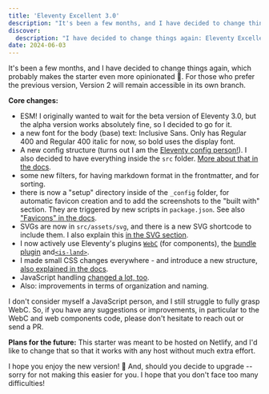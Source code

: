 ```yaml
---
title: 'Eleventy Excellent 3.0'
description: "It's been a few months, and I have decided to change things again, which probably makes the starter even more opinionated. 🤷 Eleventy Excellent 3.0 now uses ESM, has a new config structure and uses web components."
discover:
  description: "I have decided to change things again: Eleventy Excellent 3.0 now uses ESM, has a new config structure and uses web components."
date: 2024-06-03
---
```


It's been a few months, and I have decided to change things again, which probably makes the starter even more opinionated 🤷. For those who prefer the previous version, Version 2 will remain accessible in its own branch.

**Core changes:**

- ESM! I originally wanted to wait for the beta version of Eleventy 3.0, but the alpha version works absolutely fine, so I decided to go for it.
- a new font for the body (base) text: Inclusive Sans. Only has Regular 400 and Regular 400 italic for now, so bold uses the display font.
- A new config structure (turns out I am the [Eleventy config person!](https://front-end.social/@lene/112530901535448479)). I also decided to have everything inside the `src` folder. [More about that in the docs](/get-started/#config).
- some new filters, for having markdown format in the frontmatter, and for sorting.
- there is now a "setup" directory inside of the `_config` folder, for automatic favicon creation and to add the screenshots to the "built with" section. They are triggered by new scripts in `package.json`. See also ["Favicons" in the docs](/get-started/#favicons).
- SVGs are now in `src/assets/svg`, and there is a new SVG shortcode to include them. I also explain this [in the SVG section](/get-started/#svg).
- I now actively use Eleventy's plugins [`WebC`](https://www.11ty.dev/docs/languages/webc/) (for components), the [bundle plugin](https://github.com/11ty/eleventy-plugin-bundle) and[`<is-land>`](https://github.com/11ty/is-land).
- I made small CSS changes everywhere - and introduce a new structure, [also explained in the docs](/get-started/#css).
- JavaScript handling [changed a lot, too](/get-started/#javascript).
- Also: improvements in terms of organization and naming.

I don't consider myself a JavaScript person, and I still struggle to fully grasp WebC. So, if you have any suggestions or improvements, in particular to the WebC and web components code, please don't hesitate to reach out or send a PR.

**Plans for the future:**
This starter was meant to be hosted on Netlify, and I'd like to change that so that it works with any host without much extra effort.

I hope you enjoy the new version! 🌟
And, should you decide to upgrade -- sorry for not making this easier for you. I hope that you don't face too many difficulties!